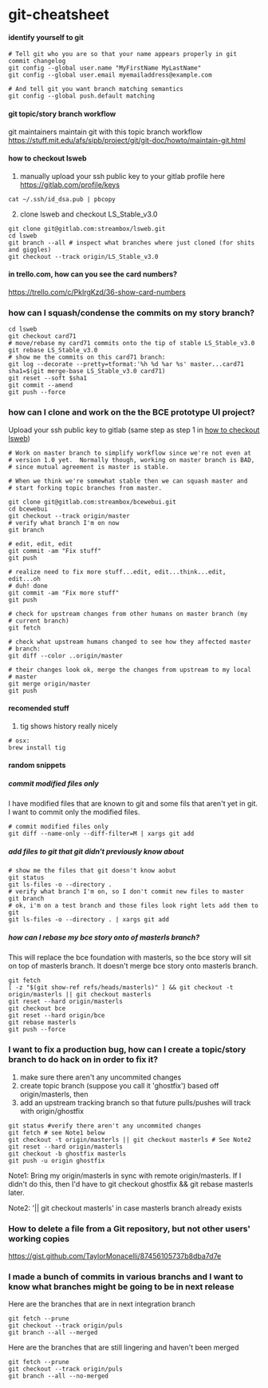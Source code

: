 # git-cheatsheet

#### identify yourself to git ####
 ```
 # Tell git who you are so that your name appears properly in git commit changelog
 git config --global user.name "MyFirstName MyLastName"
 git config --global user.email myemailaddress@example.com

 # And tell git you want branch matching semantics
 git config --global push.default matching
 ```

#### git topic/story branch workflow ####
git maintainers maintain git with this topic branch workflow https://stuff.mit.edu/afs/sipb/project/git/git-doc/howto/maintain-git.html

#### how to checkout lsweb ####
1. manually upload your ssh public key to your gitlab profile here https://gitlab.com/profile/keys
 ```
 cat ~/.ssh/id_dsa.pub | pbcopy
 ```

2. clone lsweb and checkout LS_Stable_v3.0
 ```
 git clone git@gitlab.com:streambox/lsweb.git
 cd lsweb
 git branch --all # inspect what branches where just cloned (for shits and giggles)
 git checkout --track origin/LS_Stable_v3.0

 ```

#### in trello.com, how can you see the card numbers? ####
https://trello.com/c/PkIrgKzd/36-show-card-numbers

### how can I squash/condense the commits on my story branch? ###
 ```
 cd lsweb
 git checkout card71
 # move/rebase my card71 commits onto the tip of stable LS_Stable_v3.0
 git rebase LS_Stable_v3.0
 # show me the commits on this card71 branch:
 git log --decorate --pretty=tformat:'%h %d %ar %s' master...card71
 sha1=$(git merge-base LS_Stable_v3.0 card71)
 git reset --soft $sha1
 git commit --amend
 git push --force
 ```

### how can I clone and work on the the BCE prototype UI project? ###
Upload your ssh public key to gitlab (same step as step 1 in [how to checkout lsweb](#how-to-checkout-lsweb))
 ```
 # Work on master branch to simplify workflow since we're not even at
 # version 1.0 yet.  Normally though, working on master branch is BAD,
 # since mutual agreement is master is stable.  

 # When we think we're somewhat stable then we can squash master and
 # start forking topic branches from master.

 git clone git@gitlab.com:streambox/bcewebui.git
 cd bcewebui
 git checkout --track origin/master
 # verify what branch I'm on now
 git branch

 # edit, edit, edit
 git commit -am "Fix stuff"
 git push

 # realize need to fix more stuff...edit, edit...think...edit, edit...oh
 # duh! done
 git commit -am "Fix more stuff"
 git push

 # check for upstream changes from other humans on master branch (my
 # current branch)
 git fetch

 # check what upstream humans changed to see how they affected master
 # branch:
 git diff --color ..origin/master

 # their changes look ok, merge the changes from upstream to my local
 # master
 git merge origin/master
 git push
 ```

#### recomended stuff ####

1. tig shows history really nicely

 ```
 # osx:
 brew install tig
 ```

#### random snippets ####

##### commit modified files only #####
I have modified files that are known to git and some fils that aren't yet in git.  I want to commit only the modified files.
 ```
 # commit modified files only
 git diff --name-only --diff-filter=M | xargs git add
 ```

##### add files to git that git didn't previously know about #####
 ```
 # show me the files that git doesn't know aobut
 git status
 git ls-files -o --directory .
 # verify what branch I'm on, so I don't commit new files to master
 git branch
 # ok, i'm on a test branch and those files look right lets add them to git
 git ls-files -o --directory . | xargs git add
 ```

##### how can I rebase my bce story onto of masterls branch? #####
This will replace the bce foundation with masterls, so the bce story will sit on top of masterls branch.  It doesn't merge bce story onto masterls branch.
 ```
 git fetch
 [ -z "$(git show-ref refs/heads/masterls)" ] && git checkout -t origin/masterls || git checkout masterls
 git reset --hard origin/masterls
 git checkout bce
 git reset --hard origin/bce
 git rebase masterls
 git push --force
 ```

### I want to fix a production bug, how can I create a topic/story branch to do hack on in order to fix it? ###
1. make sure there aren't any uncommited changes
2. create topic branch (suppose you call it 'ghostfix') based off origin/masterls, then
3. add an upstream tracking branch so that future pulls/pushes will track with origin/ghostfix

 ```
 git status #verify there aren't any uncommited changes
 git fetch # see Note1 below
 git checkout -t origin/masterls || git checkout masterls # See Note2
 git reset --hard origin/masterls
 git checkout -b ghostfix masterls
 git push -u origin ghostfix
 ```

Note1: Bring my origin/masterls in sync with remote origin/masterls.  If I didn't do this, then I'd have to git checkout ghostfix && git rebase masterls later.

Note2: '|| git checkout masterls' in case masterls branch already exists

### How to delete a file from a Git repository, but not other users' working copies ###
https://gist.github.com/TaylorMonacelli/87456105737b8dba7d7e

### I made a bunch of commits in various branchs and I want to know what branches might be going to be in next release ###
Here are the branches that are in next integration branch
 ```
 git fetch --prune
 git checkout --track origin/puls
 git branch --all --merged
 ```

Here are the branches that are still lingering and haven't been merged
 ```
 git fetch --prune
 git checkout --track origin/puls
 git branch --all --no-merged
 ```
